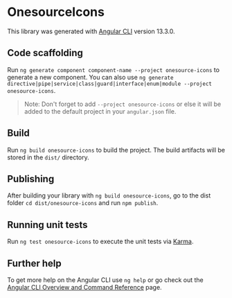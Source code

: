 # OnesourceIcons

This library was generated with [Angular CLI](https://github.com/angular/angular-cli) version 13.3.0.

## Code scaffolding

Run `ng generate component component-name --project onesource-icons` to generate a new component. You can also use `ng generate directive|pipe|service|class|guard|interface|enum|module --project onesource-icons`.
> Note: Don't forget to add `--project onesource-icons` or else it will be added to the default project in your `angular.json` file. 

## Build

Run `ng build onesource-icons` to build the project. The build artifacts will be stored in the `dist/` directory.

## Publishing

After building your library with `ng build onesource-icons`, go to the dist folder `cd dist/onesource-icons` and run `npm publish`.

## Running unit tests

Run `ng test onesource-icons` to execute the unit tests via [Karma](https://karma-runner.github.io).

## Further help

To get more help on the Angular CLI use `ng help` or go check out the [Angular CLI Overview and Command Reference](https://angular.io/cli) page.
